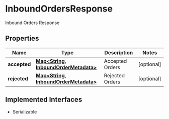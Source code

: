 

# InboundOrdersResponse

Inbound Orders Response

## Properties

Name | Type | Description | Notes
------------ | ------------- | ------------- | -------------
**accepted** | [**Map&lt;String, InboundOrderMetadata&gt;**](InboundOrderMetadata.md) | Accepted Orders |  [optional]
**rejected** | [**Map&lt;String, InboundOrderMetadata&gt;**](InboundOrderMetadata.md) | Rejected Orders |  [optional]


## Implemented Interfaces

* Serializable


